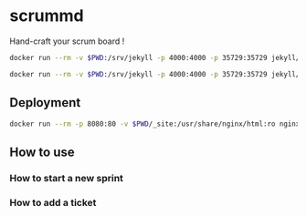 # scrummd

Hand-craft your scrum board !


```sh
docker run --rm -v $PWD:/srv/jekyll -p 4000:4000 -p 35729:35729 jekyll/jekyll jekyll build
```

```sh
docker run --rm -v $PWD:/srv/jekyll -p 4000:4000 -p 35729:35729 jekyll/jekyll jekyll serve --verbose --livereload
```

## Deployment

```sh
docker run --rm -p 8080:80 -v $PWD/_site:/usr/share/nginx/html:ro nginx
```

##  How to use

### How to start a new sprint

### How to add a ticket

